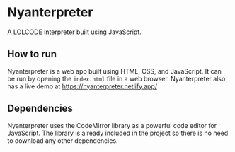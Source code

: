 # Nyanterpreter
A LOLCODE interpreter built using JavaScript.

## How to run
Nyanterpreter is a web app built using HTML, CSS, and JavaScript. It can be run by opening the `index.html` file in a web browser. Nyanterpreter also has a live demo at https://nyanterpreter.netlify.app/

## Dependencies
Nyanterpreter uses the CodeMirror library as a powerful code editor for JavaScript. The library is already included in the project so there is no need to download any other dependencies.